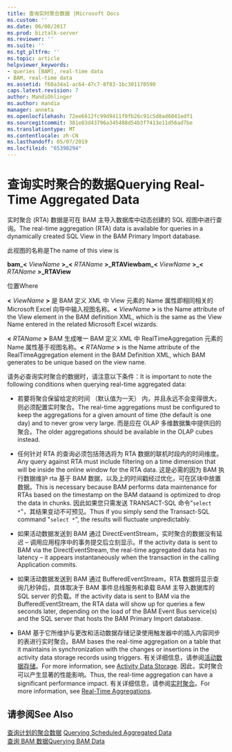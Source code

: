 ```yaml
---
title: 查询实时聚合数据 |Microsoft Docs
ms.custom: ''
ms.date: 06/08/2017
ms.prod: biztalk-server
ms.reviewer: ''
ms.suite: ''
ms.tgt_pltfrm: ''
ms.topic: article
helpviewer_keywords:
- queries [BAM], real-time data
- BAM, real-time data
ms.assetid: f60a34a1-ac64-47c7-8f83-1bc301170590
caps.latest.revision: 7
author: MandiOhlinger
ms.author: mandia
manager: anneta
ms.openlocfilehash: 72ee6612fc99d9411f0fb26c91c5d8ad6041edf1
ms.sourcegitcommit: 381e83d43796a345488d54b3f7413e11d56ad7be
ms.translationtype: MT
ms.contentlocale: zh-CN
ms.lasthandoff: 05/07/2019
ms.locfileid: "65398294"
---
```

# <a name="querying-real-time-aggregated-data"></a><span data-ttu-id="3cad0-102">查询实时聚合的数据</span><span class="sxs-lookup"><span data-stu-id="3cad0-102">Querying Real-Time Aggregated Data</span></span>
<span data-ttu-id="3cad0-103">实时聚合 (RTA) 数据是可在 BAM 主导入数据库中动态创建的 SQL 视图中进行查询。</span><span class="sxs-lookup"><span data-stu-id="3cad0-103">The real-time aggregation (RTA) data is available for queries in a dynamically created SQL View in the BAM Primary Import database.</span></span>  
  
 <span data-ttu-id="3cad0-104">此视图的名称是</span><span class="sxs-lookup"><span data-stu-id="3cad0-104">The name of this view is</span></span>  
  
 <span data-ttu-id="3cad0-105">**bam_\<** *ViewName* **\>_\<** *RTAName* **\>_RTAView**</span><span class="sxs-lookup"><span data-stu-id="3cad0-105">**bam_\<** *ViewName* **\>_\<** *RTAName* **\>_RTAView**</span></span>  
  
 <span data-ttu-id="3cad0-106">位置</span><span class="sxs-lookup"><span data-stu-id="3cad0-106">Where</span></span>  
  
 <span data-ttu-id="3cad0-107">**\<** *ViewName* **\>** 是 BAM 定义 XML 中 View 元素的 Name 属性即相同相关的 Microsoft Excel 向导中输入视图名称。</span><span class="sxs-lookup"><span data-stu-id="3cad0-107">**\<** *ViewName* **\>** is the Name attribute of the View element in the BAM definition XML, which is the same as the View Name entered in the related Microsoft Excel wizards.</span></span>  
  
 <span data-ttu-id="3cad0-108">**\<** *RTAName* **\>** BAM 生成唯一 BAM 定义 XML 中 RealTimeAggregation 元素的 Name 属性基于视图名称。</span><span class="sxs-lookup"><span data-stu-id="3cad0-108">**\<** *RTAName* **\>** is the Name attribute of the RealTimeAggregation element in the BAM Definition XML, which BAM generates to be unique based on the view name.</span></span>  
  
 <span data-ttu-id="3cad0-109">请务必查询实时聚合的数据时，请注意以下条件：</span><span class="sxs-lookup"><span data-stu-id="3cad0-109">It is important to note the following conditions when querying real-time aggregated data:</span></span>  
  
-   <span data-ttu-id="3cad0-110">若要将聚合保留给定的时间 （默认值为一天） 内，并且永远不会变得很大，则必须配置实时聚合。</span><span class="sxs-lookup"><span data-stu-id="3cad0-110">The real-time aggregations must be configured to keep the aggregations for a given amount of time (the default is one day) and to never grow very large.</span></span> <span data-ttu-id="3cad0-111">而是应在 OLAP 多维数据集中提供旧的聚合。</span><span class="sxs-lookup"><span data-stu-id="3cad0-111">The older aggregations should be available in the OLAP cubes instead.</span></span>  
  
-   <span data-ttu-id="3cad0-112">任何针对 RTA 的查询必须包括筛选将为 RTA 数据的联机时段内的时间维度。</span><span class="sxs-lookup"><span data-stu-id="3cad0-112">Any query against RTA must include filtering on a time dimension that will be inside the online window for the RTA data.</span></span> <span data-ttu-id="3cad0-113">这是必需的因为 BAM 执行数据维护 rta 基于 BAM 数据，以及上的时间戳经过优化，可在区块中放置数据。</span><span class="sxs-lookup"><span data-stu-id="3cad0-113">This is necessary because BAM performs data maintenance for RTAs based  on the  timestamp on the BAM dataand is optimized to drop the data in chunks.</span></span> <span data-ttu-id="3cad0-114">因此如果您只需发送 TRANSACT-SQL 命令"`select *`"，其结果变动不可预见。</span><span class="sxs-lookup"><span data-stu-id="3cad0-114">Thus if you simply send the Transact-SQL command "`select *`", the results will fluctuate unpredictably.</span></span>  
  
-   <span data-ttu-id="3cad0-115">如果活动数据发送到 BAM 通过 DirectEventStream，实时聚合的数据没有延迟 – 调用应用程序中的事务提交后立刻显示。</span><span class="sxs-lookup"><span data-stu-id="3cad0-115">If the activity data is sent to BAM via the DirectEventStream, the real-time aggregated data has no latency – it appears instantaneously when the transaction in the calling Application commits.</span></span>  
  
-   <span data-ttu-id="3cad0-116">如果活动数据发送到 BAM 通过 BufferedEventStream，RTA 数据将显示查询几秒钟后，具体取决于 BAM 事件总线服务和承载 BAM 主导入数据库的 SQL server 的负载。</span><span class="sxs-lookup"><span data-stu-id="3cad0-116">If the activity data is sent to BAM via the BufferedEventStream, the RTA data will show up for queries a few seconds later, depending on the load of the BAM Event Bus service(s) and the SQL server that hosts the BAM Primary Import database.</span></span>  
  
-   <span data-ttu-id="3cad0-117">BAM 基于它所维护与更改和活动数据存储记录使用触发器中的插入内容同步的表进行实时聚合。</span><span class="sxs-lookup"><span data-stu-id="3cad0-117">BAM bases the real-time aggregation on a table that it maintains in synchronization with the changes or insertions in the activity data storage records using triggers.</span></span> <span data-ttu-id="3cad0-118">有关详细信息，请参阅[活动数据存储](../core/activity-data-storage.md)。</span><span class="sxs-lookup"><span data-stu-id="3cad0-118">For more information, see [Activity Data Storage](../core/activity-data-storage.md).</span></span> <span data-ttu-id="3cad0-119">因此，实时聚合可以产生显著的性能影响。</span><span class="sxs-lookup"><span data-stu-id="3cad0-119">Thus, the real-time aggregation can have a significant performance impact.</span></span> <span data-ttu-id="3cad0-120">有关详细信息，请参阅[实时聚合](../core/real-time-aggregations.md)。</span><span class="sxs-lookup"><span data-stu-id="3cad0-120">For more information, see [Real-Time Aggregations](../core/real-time-aggregations.md).</span></span>  
  
## <a name="see-also"></a><span data-ttu-id="3cad0-121">请参阅</span><span class="sxs-lookup"><span data-stu-id="3cad0-121">See Also</span></span>  
 <span data-ttu-id="3cad0-122">[查询计划的聚合数据](../core/querying-scheduled-aggregated-data.md) </span><span class="sxs-lookup"><span data-stu-id="3cad0-122">[Querying Scheduled Aggregated Data](../core/querying-scheduled-aggregated-data.md) </span></span>  
 [<span data-ttu-id="3cad0-123">查询 BAM 数据</span><span class="sxs-lookup"><span data-stu-id="3cad0-123">Querying BAM Data</span></span>](../core/querying-bam-data.md)
